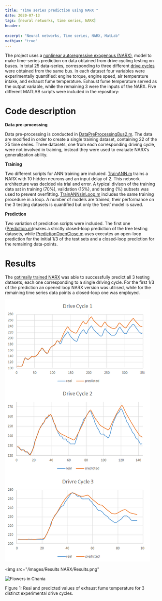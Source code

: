 ```yaml
---
title: "Time series prediction using NARX "
date: 2020-07-13
tags: [neural networks, time series, NARX]
header:
  
excerpt: "Neural networks, Time series, NARX, MatLab"
mathjax: "true"
---
```


The project uses a [nonlinear autoregressive exogenous (NARX)](https://en.wikipedia.org/wiki/Nonlinear_autoregressive_exogenous_model), model to make time-series prediction on data obtained from drive cycling testing on buses. In total 25 data-series, corresponding to three different [drive cycles](https://en.wikipedia.org/wiki/Driving_cycle) were obtained from the same bus. In each dataset four variables were experimentally quantified: engine torque, engine speed, air temperature intake, and exhaust fume temperature. Exhaust fume temperature served as the output variable, while the remaining 3 were the inputs of the NARX. Five different MATLAB scripts were included in the repository:

# Code description 

**Data pre-processing**

Data pre-processing is conducted in [DataPreProcessingBus2.m](https://github.com/GeorgiosEtsias/Time-series-prediction-NARX/blob/master/DataPreProcessingBus2.m). The data are modified in order to create a single training dataset, containing 22 of the 25 time series. Three datasets, one from each corresponding driving cycle, were not involved in training, instead they were used to evaluate NARX’s generalization ability. 

**Training**

Two different scripts for ANN training are included.  [TrainANN.m](https://github.com/GeorgiosEtsias/Time-series-prediction-NARX/blob/master/TrainANN.m) trains a NARX with 10 hidden neurons and an input delay of 2. This network architecture was decided via trial and error. A typical divison of the training data sat in training (70%), validation (15%), and testing (%) subsets was used to prevent overfitting. [TrainANNsinLoop.m](https://github.com/GeorgiosEtsias/Time-series-prediction-NARX/blob/master/TrainANNsinLoop.m) includes the same training procedure in a loop. A number of models are trained, their performance on the 3 testing datasets is quantified but only the ‘best’ model is saved. 

**Prediction**

Two variation of prediction scripts were included. The first one ([Prediction.m](https://github.com/GeorgiosEtsias/Time-series-prediction-NARX/blob/master/Prediction.m))makes a strictly closed-loop prediction of the tree testing datasets, while [PredictionOpenClose.m](https://github.com/GeorgiosEtsias/Time-series-prediction-NARX/blob/master/PredictionOpenClose.m) uses executes an open-loop prediction for the initial 1/3 of the test sets and a closed-loop prediction for the remaining data-points. 

# Results

The [optimally trained NARX](https://github.com/GeorgiosEtsias/Time-series-prediction-NARX/tree/master/OptimallyTrainedANNs) was able to successfully predict all 3 testing datasets, each one corresponding to a single driving cycle. For the first 1/3 of the prediction an opened loop NARX version was utilised, while for the remaining time series data points a closed-loop one was employed. 

![alt text](https://github.com/GeorgiosEtsias/Time-series-prediction-NARX/blob/master/Results/Results.png)

<img src="/images/Results NARX/Results.png"

<img src="img_chania.jpg" alt="Flowers in Chania" width="460" height="345">

Figure 1: Real and predicted values of exhaust fume temperature for 3 distinct experimental drive cycles. 
